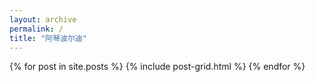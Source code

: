 ```yaml
---
layout: archive
permalink: /
title: "阿琴波尔迪"
---
```


<div class="tiles">
{% for post in site.posts %}
	{% include post-grid.html %}
{% endfor %}
</div><!-- /.tiles -->
